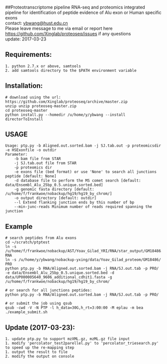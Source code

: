 ##Proteotranscriptome pipeline
RNA-seq and proteomics integrated pipeline for identification of peptide evidence of Alu exon or Human specific exons
<br />
contact: ybwang@hust.edu.cn<br />
Please leave message to me via email or report here https://github.com/Xinglab/proteoseq/issues if any questions <br />
update: 2017-03-23

## Requirements:
    1. python 2.7.x or above, samtools
    2. add samtools directory to the $PATH environment variable

## Installation:
    # download using the url: https://github.com/Xinglab/proteoseq/archive/master.zip 
    unzip unzip proteoseq-master.zip
    cd proteoseq-master
    python install.py --homedir /u/home/y/ybwang --install directorToInstall

## USAGE
    Usage: ptp.py -b Aligned.out.sorted.bam -j SJ.tab.out -p proteomicsdir -e HSExonfile -o outdir
    Parameter:
        -b bam file from STAR
        -j SJ.tab.out file from STAR
        -p proteomics dir
        -e exons file (bed format) or use 'None' to search all junctions peptide [default: None]
        -d database file to perform the MS comet search [default: data/Ensembl_Alu_25bp_0.5.unique.sorted.bed]
        -g genomic fasta directory [default: /u/home/f/frankwoe/nobackup/hg19/hg19_by_chrom/]
        -o output directory [default: outdir]
        --l Extend flanking junction ends by this number of bp
        --min-junc-reads Minimum number of reads required spanning the junction

## Example
    # search peptides from Alu exons
    cd ~/scratch/ptptest
    ln -s /u/home/f/frankwoe/nobackup/AST/Yoav_Gilad_YRI/RNA/star_output/GM18486.rna/ RNA
    ln -s /u/home/y/ybwang/nobackup-yxing/data/Yoav_Gilad_proteom/GM18486/ PRO
    python ptp.py -b RNA/Aligned.out.sorted.bam -j RNA/SJ.out.tab -p PRO/ -e data/Ensembl_Alu_25bp_0.5.unique.sorted.bed -d data/UP000005640_9606_additional_cdhit1.fasta -g /u/home/f/frankwoe/nobackup/hg19/hg19_by_chrom/

    # or search for all junctions peptides:
    python ptp.py -b RNA/Aligned.out.sorted.bam -j RNA/SJ.out.tab -p PRO/

    # or submit the job using qsub
    qsub -cwd -V -N PTP -l h_data=30G,h_rt=3:00:00 -M eplau -m bea ./example_submit.sh

## Update (2017-03-23):
    1. update ptp.py to support mzXML.gz, mzML.gz file input
    1. modify 'percolator_test2parellel.py' to 'percolator_triesearch.py' to speed up the re-mapping step
    1. output the result to file
    2. modify the output on console



